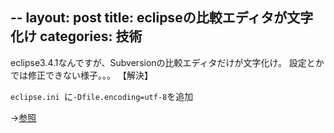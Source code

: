 --
layout: post
title: eclipseの比較エディタが文字化け
categories: 技術
--

eclipse3.4.1なんですが、Subversionの比較エディタだけが文字化け。
設定とかでは修正できない様子。。。
【解決】

`eclipse.ini `に`-Dfile.encoding=utf-8`を追加

→<a href="http://j-groove.seesaa.net/article/18321074.html" target="_blank">参照</a>

